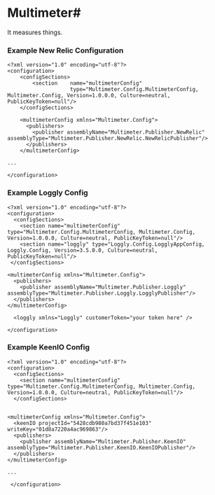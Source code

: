 # Multimeter#
It measures things.

### Example New Relic Configuration

	<?xml version="1.0" encoding="utf-8"?>
	<configuration>
		<configSections>
			<section 	name="multimeterConfig" 
						type="Multimeter.Config.MultimeterConfig, Multimeter.Config, Version=1.0.0.0, Culture=neutral, PublicKeyToken=null"/>
		</configSections>
	   
		<multimeterConfig xmlns="Multimeter.Config">
		  <publishers>
		    <publisher assemblyName="Multimeter.Publisher.NewRelic" assemblyType="Multimeter.Publisher.NewRelic.NewRelicPublisher"/>
		  </publishers>
		</multimeterConfig>
	 
	...
	 
	</configuration>

### Example Loggly Config

	<?xml version="1.0" encoding="utf-8"?>
	<configuration>
	  <configSections>
	    <section name="multimeterConfig" type="Multimeter.Config.MultimeterConfig, Multimeter.Config, Version=1.0.0.0, Culture=neutral, PublicKeyToken=null"/>
	    <section name="loggly" type="Loggly.Config.LogglyAppConfig, Loggly.Config, Version=3.5.0.0, Culture=neutral, PublicKeyToken=null"/>
	 </configSections>
	   
	<multimeterConfig xmlns="Multimeter.Config">
	  <publishers>
	    <publisher assemblyName="Multimeter.Publisher.Loggly" assemblyType="Multimeter.Publisher.Loggly.LogglyPublisher"/>
	  </publishers>
	</multimeterConfig>
	 
	  <loggly xmlns="Loggly" customerToken="your token here" />
	 
	</configuration>

### Example KeenIO Config
	<?xml version="1.0" encoding="utf-8"?>
	<configuration>
	  <configSections>
	    <section name="multimeterConfig" type="Multimeter.Config.MultimeterConfig, Multimeter.Config, Version=1.0.0.0, Culture=neutral, PublicKeyToken=null"/>
	  </configSections>
	   
	 
	<multimeterConfig xmlns="Multimeter.Config">
	  <keenIO projectId="5428cdb980a7bd37f451e103" writeKey="01d8a7220a4ac969863"/>
	  <publishers>
	    <publisher assemblyName="Multimeter.Publisher.KeenIO" assemblyType="Multimeter.Publisher.KeenIO.KeenIOPublisher"/>
	  </publishers>
	</multimeterConfig>
	 
	...
	 
	 </configuration>